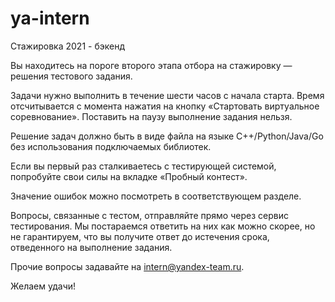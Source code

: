 # ya-intern
Стажировка 2021 - бэкенд

Вы находитесь на пороге второго этапа отбора на стажировку — решения тестового задания.

Задачи нужно выполнить в течение шести часов с начала старта. Время отсчитывается с момента нажатия на кнопку «Стартовать виртуальное соревнование». Поставить на паузу выполнение задания нельзя.

Решение задач должно быть в виде файла на языке C++/Python/Java/Go без использования подключаемых библиотек.

Если вы первый раз сталкиваетесь с тестирующей системой, попробуйте свои силы на вкладке «Пробный контест».

Значение ошибок можно посмотреть в соответствующем разделе.

Вопросы, связанные с тестом, отправляйте прямо через сервис тестирования. Мы постараемся ответить на них как можно скорее, но не гарантируем, что вы получите ответ до истечения срока, отведенного на выполнение задания.

Прочие вопросы задавайте на intern@yandex-team.ru.

Желаем удачи!
